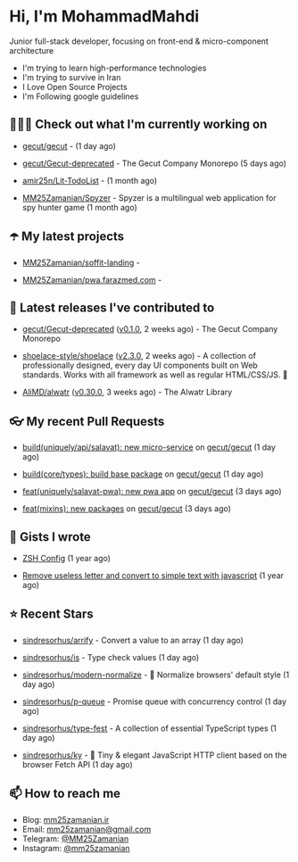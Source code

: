 # Hi, I'm MohammadMahdi

Junior full-stack developer, focusing on front-end & micro-component architecture

- I'm trying to learn high-performance technologies
- I'm trying to survive in Iran
- I Love Open Source Projects
- I'm Following google guidelines

## 👨🏻‍💻 Check out what I'm currently working on



- [gecut/gecut](https://github.com/gecut/gecut) -  (1 day ago)

- [gecut/Gecut-deprecated](https://github.com/gecut/Gecut-deprecated) - The Gecut Company Monorepo (5 days ago)

- [amir25n/Lit-TodoList](https://github.com/amir25n/Lit-TodoList) -  (1 month ago)

- [MM25Zamanian/Spyzer](https://github.com/MM25Zamanian/Spyzer) - Spyzer is a multilingual web application for spy hunter game (1 month ago)

## ☂️ My latest projects



- [MM25Zamanian/soffit-landing](https://github.com/MM25Zamanian/soffit-landing) - 

- [MM25Zamanian/pwa.farazmed.com](https://github.com/MM25Zamanian/pwa.farazmed.com) - 

## 🎉 Latest releases I've contributed to



- [gecut/Gecut-deprecated](https://github.com/gecut/Gecut-deprecated) ([v0.1.0](https://github.com/gecut/Gecut-deprecated/releases/tag/v0.1.0), 2 weeks ago) - The Gecut Company Monorepo

- [shoelace-style/shoelace](https://github.com/shoelace-style/shoelace) ([v2.3.0](https://github.com/shoelace-style/shoelace/releases/tag/v2.3.0), 2 weeks ago) - A collection of professionally designed, every day UI components built on Web standards. Works with all framework as well as regular HTML/CSS/JS. 🥾

- [AliMD/alwatr](https://github.com/AliMD/alwatr) ([v0.30.0](https://github.com/AliMD/alwatr/releases/tag/v0.30.0), 3 weeks ago) - The Alwatr Library

## 👓 My recent Pull Requests



- [build(uniquely/api/salavat): new micro-service](https://github.com/gecut/gecut/pull/10) on [gecut/gecut](https://github.com/gecut/gecut) (1 day ago)

- [build(core/types): build base package](https://github.com/gecut/gecut/pull/4) on [gecut/gecut](https://github.com/gecut/gecut) (1 day ago)

- [feat(uniquely/salavat-pwa): new pwa app](https://github.com/gecut/gecut/pull/3) on [gecut/gecut](https://github.com/gecut/gecut) (3 days ago)

- [feat(mixins): new packages](https://github.com/gecut/gecut/pull/2) on [gecut/gecut](https://github.com/gecut/gecut) (3 days ago)

## 📓 Gists I wrote



- [ZSH Config](https://gist.github.com/fc1960135cf54fd5fae966c637455ffe) (1 year ago)

- [Remove useless letter and convert to simple text with javascript](https://gist.github.com/2249ec3b4dfe1de7693d6412beeba5a0) (1 year ago)

## ⭐ Recent Stars



- [sindresorhus/arrify](https://github.com/sindresorhus/arrify) - Convert a value to an array (1 day ago)

- [sindresorhus/is](https://github.com/sindresorhus/is) - Type check values (1 day ago)

- [sindresorhus/modern-normalize](https://github.com/sindresorhus/modern-normalize) - 🐒 Normalize browsers&#39; default style (1 day ago)

- [sindresorhus/p-queue](https://github.com/sindresorhus/p-queue) - Promise queue with concurrency control (1 day ago)

- [sindresorhus/type-fest](https://github.com/sindresorhus/type-fest) - A collection of essential TypeScript types (1 day ago)

- [sindresorhus/ky](https://github.com/sindresorhus/ky) - 🌳 Tiny &amp; elegant JavaScript HTTP client based on the browser Fetch API (1 day ago)

## 📫 How to reach me

- Blog: [mm25zamanian.ir](https://mm25zamanian.ir)
- Email: [mm25zamanian@gmail.com](mailto://mm25zamanian@gmail.com)
- Telegram: [@MM25Zamanian](https://t.me/MM25Zamanian)
- Instagram: [@mm25zamanian](https://instagram.com/mm25zamanian)

